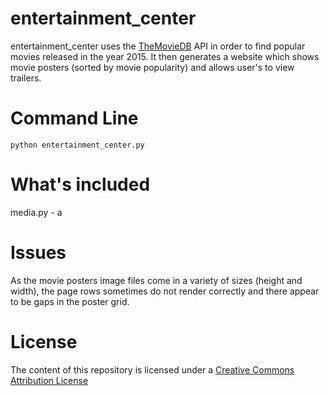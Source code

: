 # entertainment_center

entertainment_center uses the [TheMovieDB](https://www.themoviedb.org/) API in order to find popular movies released in the year 2015. It then generates a website which shows movie posters (sorted by movie popularity) and allows user's to view trailers. 

# Command Line
    python entertainment_center.py

# What's included

media.py - a 

# Issues
As the movie posters image files come in a variety of sizes (height and width), the page rows sometimes do not render correctly and there appear to be gaps in the poster grid. 

# License
The content of this repository is licensed under a [Creative Commons Attribution License](http://creativecommons.org/licenses/by/3.0/us/)
